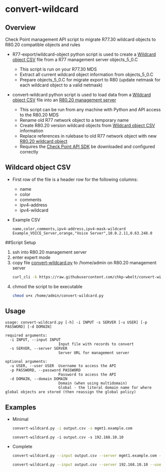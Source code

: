 # convert-wildcard

## Overview

Check Point management API script to migrate R77.30 wildcard objects to R80.20 compatible objects and rules

* R77-export/wildcard-object python script is used to create a [Wildcard object CSV](#wildcard-object-csv) file from a R77 management server objects_5_0.C
  * This script is run on your R77.30 MDS 
  * Extract all current wildcard object information from objects_5_0.C
  * Prepare objects_5_0.C for migrate export to R80 (update netmask for each wildcard object to a valid netmask)

* convert-wildcard python script is used to load data from a [Wildcard object CSV](#wildcard-object-csv) file into an [R80.20 management server](https://supportcenter.checkpoint.com/supportcenter/portal?eventSubmit_doGoviewsolutiondetails=&solutionid=sk122485)
  * This script can be run from any machine with Python and API access to the R80.20 MDS
  * Rename old R77 network object to a temporary name
  * Create R80.20 version wildcard objects from [Wildcard object CSV](#wildcard-object-csv) information
  * Replace references in rulebase to old R77 network object with new [R80.20 wildcard object](https://sc1.checkpoint.com/documents/latest/APIs/index.html#web/show-wildcard~v1.3)
  * Requires the [Check Point API SDK](https://github.com/CheckPointSW/cp_mgmt_api_python_sdk/tree/7508cd064ed8737cfc1a7ece55cd817617ff5953) be downloaded and configured correctly

## Wildcard object CSV
* First row of the file is a header row for the following columns:
  * name
  * color
  * comments
  * ipv4-address
  * ipv4-wildcard

* Example CSV
  ```csv
  name,color,comments,ipv4-address,ipv4-mask-wildcard
  Example_VOICE_Server,orange,"Voice Server",10.0.2.11,0.63.248.0
  ```

##Script Setup
1. ssh into R80.20 management server
1. enter expert mode
1. copy file [convert-wildcard.py](https://raw.githubusercontent.com/chkp-wbelt/convert-wildcard/master/convert-wildcard.py) to /home/admin on R80.20 management server
	```bash
	curl_cli -k https://raw.githubusercontent.com/chkp-wbelt/convert-wildcard/master/convert-wildcard.py > /home/admin/convert-wildcard.py
	```
1. chmod the script to be executable
	```bash
	chmod u+x /home/admin/convert-wildcard.py
	```

## Usage
```
usage: convert-wildcard.py [-h] -i INPUT -s SERVER [-u USER] [-p PASSWORD] [-d DOMAIN]

required arguments:
  -i INPUT, --input INPUT
                        Input file with records to convert
  -s SERVER, --server SERVER
                        Server URL for management server

optional arguments:
  -u USER, --user USER  Username to access the API
  -p PASSWORD, --password PASSWORD
                        Password to access the API
  -d DOMAIN, --domain DOMAIN
                        Domain (when using multidomain)
                        Global - the literal domain name for where global objects are stored (then reassign the global policy)
```
## Examples
* Minimal
  ```bash
  convert-wildcard.py -i output.csv -s mgmt1.example.com
  ```
  ```
  convert-wildcard.py -i output.csv -s 192.168.10.10
  ```
* Complete
  ```bash
  convert-wildcard.py --input output.csv --server mgmt1.example.com --user apiuser --password apipw --domain "My Domain"
  ```
  ```bash
  convert-wildcard.py --input output.csv --server 192.168.10.10 --user apiuser --password apipw --domain "My Domain"
  ```